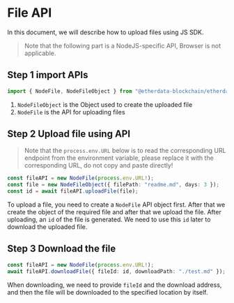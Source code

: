 # File API

In this document, we will describe how to upload files using JS SDK.

> Note that the following part is a NodeJS-specific API, Browser is not applicable.

## Step 1 import APIs

```typescript
import { NodeFile, NodeFileObject } from "@etherdata-blockchain/etherdata-sdk-file-node";
````

1. `NodeFileObject` is the Object used to create the uploaded file
2. `NodeFile` is the API for uploading files

## Step 2 Upload file using API

> Note that the `process.env.URL` below is to read the corresponding URL endpoint from the environment variable, please replace it with the corresponding URL, do not copy and paste directly!

```typescript
const fileAPI = new NodeFile(process.env.URL!);
const file = new NodeFileObject({ filePath: "readme.md", days: 3 });
const id = await fileAPI.uploadFile(file);
````

To upload a file, you need to create a `NodeFile` API object first. After that we create the object of the required file and after that we upload the file. After uploading, an `id` of the file is generated.
We need to use this `id` later to download the uploaded file.


## Step 3 Download the file

```typescript
const fileAPI = new NodeFile(process.env.URL!);
await fileAPI.downloadFile({ fileId: id, downloadPath: "./test.md" });
````

When downloading, we need to provide `fileId` and the download address, and then the file will be downloaded to the specified location by itself.
